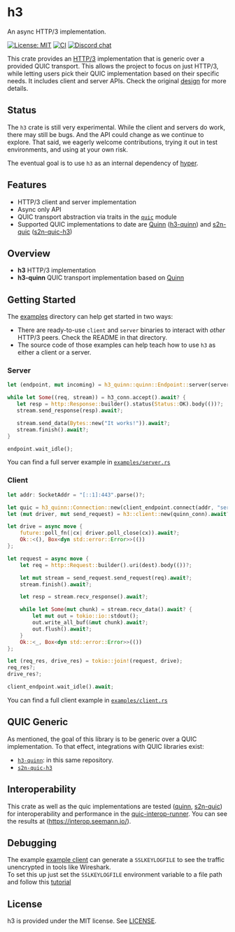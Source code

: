 # h3

An async HTTP/3 implementation.

[![License: MIT](https://img.shields.io/badge/License-MIT-blue.svg)](LICENSE)
[![CI](https://github.com/hyperium/h3/workflows/CI/badge.svg)](https://github.com/hyperium/h3/actions?query=workflow%3ACI)
[![Discord chat](https://img.shields.io/discord/500028886025895936.svg?logo=discord)](https://discord.gg/q5mVhMD)

This crate provides an [HTTP/3][spec] implementation that is generic over a provided QUIC transport. This allows the project to focus on just HTTP/3, while letting users pick their QUIC implementation based on their specific needs. It includes client and server APIs. Check the original [design][] for more details.

[spec]: https://www.rfc-editor.org/rfc/rfc9114
[design]: design/PROPOSAL.md

## Status

The `h3` crate is still very experimental. While the client and servers do work, there may still be bugs. And the API could change as we continue to explore. That said, we eagerly welcome contributions, trying it out in test environments, and using at your own risk.

The eventual goal is to use `h3` as an internal dependency of [hyper][].

[hyper]: https://hyper.rs

## Features

* HTTP/3 client and server implementation
* Async only API
* QUIC transport abstraction via traits in the [`quic`](https://github.com/hyperium/h3/h3/src/quic.rs) module
* Supported QUIC implementations to date are
  [Quinn](https://github.com/quinn-rs/quinn) ([h3-quinn](/h3-quinn/))
  and [s2n-quic](https://github.com/aws/s2n-quic)
  ([s2n-quic-h3](https://github.com/aws/s2n-quic/tree/main/quic/s2n-quic-h3))

## Overview

* **h3** HTTP/3 implementation
* **h3-quinn** QUIC transport implementation based on [Quinn](https://github.com/quinn-rs/quinn/)

## Getting Started

The [examples](./examples) directory can help get started in two ways:

- There are ready-to-use `client` and `server` binaries to interact with _other_ HTTP/3 peers. Check the README in that directory.
- The source code of those examples can help teach how to use `h3` as either a client or a server.

### Server

```rust
let (endpoint, mut incoming) = h3_quinn::quinn::Endpoint::server(server_config, "[::]:443".parse()?)?;

while let Some((req, stream)) = h3_conn.accept().await? {
   let resp = http::Response::builder().status(Status::OK).body(())?;
   stream.send_response(resp).await?;

   stream.send_data(Bytes::new("It works!")).await?;
   stream.finish().await?;
}

endpoint.wait_idle();
```

You can find a full server example in [`examples/server.rs`](https://github.com/hyperium/h3/examples/server.rs)

### Client

``` rust
let addr: SocketAddr = "[::1]:443".parse()?;

let quic = h3_quinn::Connection::new(client_endpoint.connect(addr, "server")?.await?);
let (mut driver, mut send_request) = h3::client::new(quinn_conn).await?;

let drive = async move {
    future::poll_fn(|cx| driver.poll_close(cx)).await?;
    Ok::<(), Box<dyn std::error::Error>>(())
};

let request = async move {
    let req = http::Request::builder().uri(dest).body(())?;

    let mut stream = send_request.send_request(req).await?;
    stream.finish().await?;

    let resp = stream.recv_response().await?;

    while let Some(mut chunk) = stream.recv_data().await? {
        let mut out = tokio::io::stdout();
        out.write_all_buf(&mut chunk).await?;
        out.flush().await?;
    }
    Ok::<_, Box<dyn std::error::Error>>(())
};

let (req_res, drive_res) = tokio::join!(request, drive);
req_res?;
drive_res?;

client_endpoint.wait_idle().await;
```

You can find a full client example in [`examples/client.rs`](https://github.com/hyperium/h3/examples/client.rs)

## QUIC Generic

As mentioned, the goal of this library is to be generic over a QUIC implementation. To that effect, integrations with QUIC libraries exist:

- [`h3-quinn`](/h3-quinn/): in this same repository.
- [`s2n-quic-h3`](https://github.com/aws/s2n-quic/tree/main/quic/s2n-quic-h3)

## Interoperability

This crate as well as the quic implementations are tested ([quinn](https://github.com/quinn-rs/quinn-interop), [s2n-quic](https://github.com/aws/s2n-quic/tree/main/scripts/interop)) for interoperability and performance in the [quic-interop-runner](https://github.com/marten-seemann/quic-interop-runner).
You can see the results at (https://interop.seemann.io/).

## Debugging
The example [example client](https://github.com/hyperium/h3/examples/client.rs) can generate a `SSLKEYLOGFILE` to see the traffic unencrypted in tools like Wireshark.  
To set this up just set the `SSLKEYLOGFILE` environment variable to a file path and follow this [tutorial](https://wiki.wireshark.org/TLS#using-the-pre-master-secret)


## License

h3 is provided under the MIT license. See [LICENSE](LICENSE).
